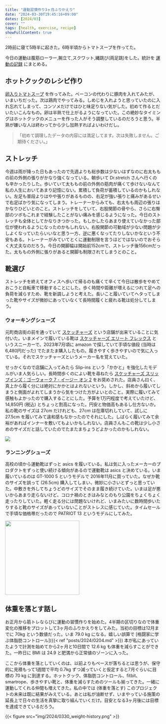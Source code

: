 ```yaml
---
title: "運動習慣作り3ヶ月ふりかえり"
date: "2024-03-30T19:45:16+09:00"
dates: [2024/03]
cover: ""
tags: [health, exercise, recipe]
showFullContent: true
---
```


2時前に寝て5時半に起きた。6時半頃からトマトスープを作ってた。

今日の運動は腹筋ローラー,腕立て,スクワット,縄跳び(両足跳)をした。統計を [運動の記録](https://docs.google.com/spreadsheets/d/1bg85QtM-LciUgey8I79uI7vW2PEwsP6TVdeIRVkACBg/edit?usp=sharing) にまとめる。

## ホットクックのレシピ作り

[卵入りトマトスープ](https://getupnote.com/share/notes/3ztcTpBat7RA2IpEjuoFzq1JKMf2/f3ccd7f3-8208-4432-93c6-83b8f9c3da10) を作ってみた。ベーコンの代わりに豚肉を入れてみたが、いまいちだった。次は鶏肉でやってみる。しめじを入れようと思っていたのに入れ忘れてしまって、コンソメだけではひと味足りない気がした。初めて作るとだいたいこんなもの。卵は半熟で仕上がるようになっていた。この絶妙なタイミングはホットクックのメニューを作った人がそう調整しているのだろうと思う。半熟が嫌いな人は終わってから少し加熱すればよいわけだし。

> 「初めて調理したデータの内容には満足してます。次は失敗しません。ご期待ください。」

## ストレッチ

今週は雨が降った日もあったので先週よりも総歩数は少ないはずなのに右太ももの前の外側の張りがかなり強くなっている。朝歩いて Dr.stretch さんへ行くのも辛かったりした。歩いていて太ももの前の外側の筋肉が痛くて歩けないなんて私の人生においてあまり記憶にない。累積して負荷が蓄積しているのかもしれない。左足も普段よりはやや張りがあるものの、右足が強い張りと痛みがあるせいで右足ばかり気になってしまう。トレーナーからみても、右太もも周辺の張りはかなりひどいとのこと。ストレッチをしていて、右股関節の骨やら、さらに右臀部のツボもこれまで経験したことがない痛みを感じるようになった。今日のストレッチも全体としてかなりきつかった。もしかしたらあまり使えていなかった部位が使われるようになったのかもしれない。右股関節の可動域が少ない問題が少しよくなっていたらいいなと思う一方、逆に悪くなってたりしないかなという不安もある。トレーナーがみていてとくに運動制限を言うほどではないのでおそらく大丈夫なのだろう。今日の開脚幅は開始前152cmで、ストレッチ後156cmだった。太ももの外側に張りがあると開脚も制限されてしまうとのこと。

## 靴選び

ストレッチを終えてオフィスへ歩いて帰るのも痛くて辛くて今日は散歩をやめておこうと自転車で移動することにした。歩く時間や距離が増えるにつれて足への負荷を減らすため、靴を新調しようと考えた。長いこと履いていてヘタってしまった靴やサイズが微妙にあっていなくて長時間履くと疲れる靴は処分してしまう。

### ウォーキングシューズ

元町商店街の前を通っていて [スケッチャーズ](https://ja.wikipedia.org/wiki/%E3%82%B9%E3%82%B1%E3%83%83%E3%83%81%E3%83%A3%E3%83%BC%E3%82%BA) という店舗が出来ていることに気付いた。いまメインで履いている靴は [スケッチャーズ エリート フレックス](https://www.skechers.jp/%E3%82%B9%E3%82%B1%E3%83%83%E3%83%81%E3%83%A3%E3%83%BC%E3%82%BA-%E3%82%A8%E3%83%AA%E3%83%BC%E3%83%88-%E3%83%95%E3%83%AC%E3%83%83%E3%82%AF%E3%82%B9---%E3%83%8F%E3%83%BC%E3%83%88%E3%83%8D%E3%83%AB/52642.html) というスニーカーで、2023年7月頃に amazon で探していて手頃な値段 (当時は6,480円だった) でたまたま購入したもの。履きやすく歩きやすいので気に入っている。それでスケッチャーズというメーカー名を覚えていた。

せっかくなので店舗に入ってみたら Slip-ins という「かかと」を強化したモデルがいま人気らしい。長時間歩くのによい靴を尋ねたら [スケッチャーズ スリップインズ：ゴーウォーク 7 - イージー オン 2](https://www.skechers.jp/%E3%82%B9%E3%82%B1%E3%83%83%E3%83%81%E3%83%A3%E3%83%BC%E3%82%BA-%E3%82%B9%E3%83%AA%E3%83%83%E3%83%97%E3%82%A4%E3%83%B3%E3%82%BA%EF%BC%9A%E3%82%B4%E3%83%BC%E3%82%A6%E3%82%A9%E3%83%BC%E3%82%AF-7---%E3%82%A4%E3%83%BC%E3%82%B8%E3%83%BC-%E3%82%AA%E3%83%B3-2/216641_BKW.html) をお奨めされた。店員さん曰く、真上から履く分には絶対にかかとはよれないという。しかし、斜めから履いてしまうと側面がよれてしまうから気をつけた方がよいとのこと。実際に履いてみて感触もよかったので購入することにした。予算を1万円程度で考えていたけど、14,850円 (税込) とちょっと割高になった。円安と物価高もあるし仕方ないか。私の靴のサイズは 27cm だけれども、27cm は在庫切れしていて、試しに 27.5cm を履いてみて違和感もなかったのでそれにした。しばらく履いてみて余裕があればインナーを敷いてもよいかもしれない。店員さんもこの靴は少し小さめのサイズだと話していたのでたまたまちょうどよかったのかもしれない。

<img src="https://www.skechers.jp/dw/image/v2/BDCN_PRD/on/demandware.static/-/Sites-skechers-master/default/dwb59e989e/images/large/216641_BKW.jpg?sw=240" />

### ランニングシューズ

高校の頃から運動靴はずっと asics を履いている。私は気に入ったメーカーのプロダクトをずっと使い続ける傾向があるので運動靴は asics と決めている。いま履いているのは GT-1000 5 というモデルで 2016年11月に買っていた。なぜか靴のサイズを誤って (26.5cm) 購入してしまい、微妙に小さいとずっと思っていた。中敷きを外してちょうどのサイズでそのまま履き続けていた。いまは足が悪いからあまり走らないけど、コロナ禍のときはみなとのもり公園をちょくちょく走ったりしていた。軽く走る分には問題ないけれど、いまみたいに数時間歩いたりすると靴のサイズがあっていないことがストレスに感じていた。タイムセールで手頃な価格帯だったので PATRIOT 13 というモデルにしてみた。

<img src="https://m.media-amazon.com/images/I/71VMwBHcTZL._AC_SY695_.jpg" width=240 />

## 体重を落とす話し

お正月から筋トレならびに運動の習慣作りを始めた。4半期の区切りなので体重変化の推移をプロットして3ヶ月のふりかえりをしてみた。当初の目標は12月までに 70kg という数値だった。いま 79.0 kg になる。嬉しい誤算で [格闘家に学ぶ体脂肪コントロール]({{< ref "posts/2024/0204.md" >}}) 本が私にあっていたようで計測を始めてから2ヶ月と10日間で 12.6 kg も体重を減らすことができた。一昨日に BMI は 24.9 と肥満から正常値のゾーンに入った。

ここから体重を落としていくのは、以前よりもペースが落ちるとは思うが、保守的に見積もって1週間で平均 0.7kg ずつ減っていくと仮定すると7月ぐらいに目標の 70 kg に到達する。ホットクック、体脂肪コントロール、fitbit、smartrope、歩きやすい靴と、体重を減らすためのツールも揃ってきた。一緒に運動してくれる仲間も増えてきた。私の中では (体重を落とす) このプロジェクトの未来は既に結果がみえている。あとは私が油断せず、いまやっている施策の延長上で日々の生活を真摯に取り組んでいくだけ。目安となる3ヶ月後には目標を達成できているだろう。

{{< figure src="img/2024/0330_weight-history.png" >}}
